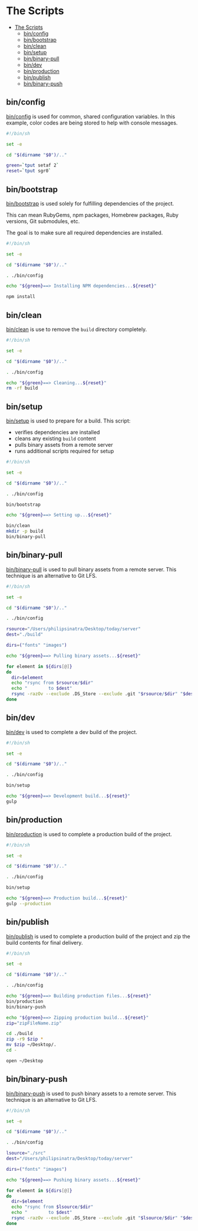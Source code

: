 # The Scripts

- [The Scripts](#the-scripts)
	- [bin/config](#binconfig)
	- [bin/bootstrap](#binbootstrap)
	- [bin/clean](#binclean)
	- [bin/setup](#binsetup)
	- [bin/binary-pull](#binbinary-pull)
	- [bin/dev](#bindev)
	- [bin/production](#binproduction)
	- [bin/publish](#binpublish)
	- [bin/binary-push](#binbinary-push)

## bin/config

[bin/config](./bin/config) is used for common, shared configuration variables. In this example, color codes are being stored to help with console messages.

```bash
#!/bin/sh

set -e

cd "$(dirname "$0")/.."

green=`tput setaf 2`
reset=`tput sgr0`
```

## bin/bootstrap

[bin/bootstrap](./bin/bootstrap) is used solely for fulfilling dependencies of the project.

This can mean RubyGems, npm packages, Homebrew packages, Ruby versions, Git submodules, etc.

The goal is to make sure all required dependencies are installed.

```bash
#!/bin/sh

set -e

cd "$(dirname "$0")/.."

. ./bin/config

echo "${green}==> Installing NPM dependencies...${reset}"

npm install
```

## bin/clean

[bin/clean](./bin/clean) is use to remove the `build` directory completely.

```bash
#!/bin/sh

set -e

cd "$(dirname "$0")/.."

. ./bin/config

echo "${green}==> Cleaning...${reset}"
rm -rf build
```

## bin/setup

[bin/setup](./bin/setup) is used to prepare for a build. This script:

- verifies dependencies are installed
- cleans any existing `build` content
- pulls binary assets from a remote server
- runs additional scripts required for setup

```bash
#!/bin/sh

set -e

cd "$(dirname "$0")/.."

. ./bin/config

bin/bootstrap

echo "${green}==> Setting up...${reset}"

bin/clean
mkdir -p build
bin/binary-pull
```

## bin/binary-pull

[bin/binary-pull](./bin/binary-pull) is used to pull binary assets from a remote server. This technique is an alternative to Git LFS.

```bash
#!/bin/sh

set -e

cd "$(dirname "$0")/.."

. ./bin/config

rsource="/Users/philipsinatra/Desktop/today/server"
dest="./build"

dirs=("fonts" "images")

echo "${green}==> Pulling binary assets...${reset}"

for element in ${dirs[@]}
do
  dir=$element
  echo "rsync from $rsource/$dir"
  echo "        to $dest"
  rsync -razOv --exclude .DS_Store --exclude .git "$rsource/$dir" "$dest/"
done
```

## bin/dev

[bin/dev](./bin/dev) is used to complete a dev build of the project.

```bash
#!/bin/sh

set -e

cd "$(dirname "$0")/.."

. ./bin/config

bin/setup

echo "${green}==> Development build...${reset}"
gulp
```

## bin/production

[bin/production](./bin/production) is used to complete a production build of the project.

```bash
#!/bin/sh

set -e

cd "$(dirname "$0")/.."

. ./bin/config

bin/setup

echo "${green}==> Production build...${reset}"
gulp --production
```

## bin/publish

[bin/publish](./bin/publish) is used to complete a production build of the project and zip the build contents for final delivery.

```bash
#!/bin/sh

set -e

cd "$(dirname "$0")/.."

. ./bin/config

echo "${green}==> Building production files...${reset}"
bin/production
bin/binary-push

echo "${green}==> Zipping production build...${reset}"
zip="zipFileName.zip"

cd ./build
zip -r9 $zip *
mv $zip ~/Desktop/.
cd -

open ~/Desktop
```

## bin/binary-push

[bin/binary-push](./bin/binary-push) is used to push binary assets to a remote server. This technique is an alternative to Git LFS.

```bash
#!/bin/sh

set -e

cd "$(dirname "$0")/.."

. ./bin/config

lsource="./src"
dest="/Users/philipsinatra/Desktop/today/server"

dirs=("fonts" "images")

echo "${green}==> Pushing binary assets...${reset}"

for element in ${dirs[@]}
do
  dir=$element
  echo "rsync from $lsource/$dir"
  echo "        to $dest"
  rsync -razOv --exclude .DS_Store --exclude .git "$lsource/$dir" "$dest/"
done
```